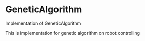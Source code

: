 # GeneticAlgorithm
Implementation of GeneticAlgorithm 

This is implementation for genetic algorithm on robot controlling 
